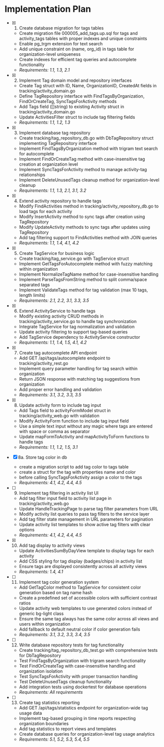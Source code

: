 # Implementation Plan

- [x] 1. Create database migration for tags tables
  - Create migration file 000005_add_tags.up.sql for tags and activity_tags tables with proper indexes and unique constraints
  - Enable pg_trgm extension for text search
  - Add unique constraint on (name, org_id) in tags table for organization-level uniqueness
  - Create indexes for efficient tag queries and autocomplete functionality
  - _Requirements: 1.1, 1.3, 2.1_

- [x] 2. Implement Tag domain model and repository interfaces
  - Create Tag struct with ID, Name, OrganizationID, CreatedAt fields in tracking/activity_domain.go
  - Define TagRepository interface with FindTagsByOrganization, FindOrCreateTag, SyncTagsForActivity methods
  - Add Tags field ([]string) to existing Activity struct in tracking/activity_domain.go
  - Update ActivitiesFilter struct to include tag filtering fields
  - _Requirements: 1.1, 1.2, 1.3_

- [x] 3. Implement database tag repository
  - Create tracking/tag_repository_db.go with DbTagRepository struct implementing TagRepository interface
  - Implement FindTagsByOrganization method with trigram text search for autocomplete
  - Implement FindOrCreateTag method with case-insensitive tag creation at organization level
  - Implement SyncTagsForActivity method to manage activity-tag relationships
  - Implement DeleteUnusedTags cleanup method for organization-level cleanup
  - _Requirements: 1.1, 1.3, 2.1, 3.1, 3.2_

- [x] 4. Extend activity repository to handle tags
  - Modify FindActivities method in tracking/activity_repository_db.go to load tags for each activity
  - Modify InsertActivity method to sync tags after creation using TagRepository
  - Modify UpdateActivity methods to sync tags after updates using TagRepository
  - Add tag filtering support to FindActivities method with JOIN queries
  - _Requirements: 1.1, 1.4, 4.1, 4.2_

- [x] 5. Create TagService for business logic
  - Create tracking/tag_service.go with TagService struct
  - Implement GetTagsForAutocomplete method with fuzzy matching within organization
  - Implement NormalizeTagName method for case-insensitive handling
  - Implement ParseTagsFromString method to split comma/space separated tags
  - Implement ValidateTags method for tag validation (max 10 tags, length limits)
  - _Requirements: 2.1, 2.2, 3.1, 3.3, 3.5_

- [x] 6. Extend ActivityService to handle tags
  - Modify existing activity CRUD methods in tracking/activity_service.go to handle tag synchronization
  - Integrate TagService for tag normalization and validation
  - Update activity filtering to support tag-based queries
  - Add TagService dependency to ActivityService constructor
  - _Requirements: 1.1, 1.4, 1.5, 4.1, 4.2_

- [x] 7. Create tag autocomplete API endpoint
  - Add GET /api/tags/autocomplete endpoint to tracking/activity_rest.go
  - Implement query parameter handling for tag search within organization
  - Return JSON response with matching tag suggestions from organization
  - Add proper error handling and validation
  - _Requirements: 3.1, 3.2, 3.3, 3.5_

- [x] 8. Update activity form to include tag input
  - Add Tags field to activityFormModel struct in tracking/activity_web.go with validation
  - Modify ActivityForm function to include tag input field
  - Use a simple text input without any magic where tags are entered with space or comma as separator
  - Update mapFormToActivity and mapActivityToForm functions to handle tags
  - _Requirements: 1.1, 1.2, 1.5, 3.1_


- [x] 8a. Store tag color in db
  - create a migration script to add tag color to tags table
  - create a struct for the tag with properties name and color
  - before calling SyncTagsForActivity assign a color to the tags
  - _Requirements: 4.1, 4.2, 4.4, 4.5_

- [ ] 9. Implement tag filtering in activity list UI
  - Add tag filter input field to activity list page in tracking/activity_web.go
  - Update HandleTrackingPage to parse tag filter parameters from URL
  - Modify activity list queries to pass tag filters to the service layer
  - Add tag filter state management in URL parameters for pagination
  - Update activity list templates to show active tag filters with clear options
  - _Requirements: 4.1, 4.2, 4.4, 4.5_

- [x] 10. Add tag display to activity views
  - Update ActivitiesSumByDayView template to display tags for each activity
  - Add CSS styling for tag display (badges/chips) in activity list
  - Ensure tags are displayed consistently across all activity views
  - _Requirements: 1.4, 4.1_

- [ ] 11. Implement tag color generation system
  - Add GetTagColor method to TagService for consistent color generation based on tag name hash
  - Create a predefined set of accessible colors with sufficient contrast ratios
  - Update activity web templates to use generated colors instead of generic bg-light class
  - Ensure the same tag always has the same color across all views and users within organization
  - Add fallback to default neutral color if color generation fails
  - _Requirements: 3.1, 3.2, 3.3, 3.4, 3.5_

- [ ] 12. Write database repository tests for tag functionality
  - Create tracking/tag_repository_db_test.go with comprehensive tests for DbTagRepository
  - Test FindTagsByOrganization with trigram search functionality
  - Test FindOrCreateTag with case-insensitive handling and organization isolation
  - Test SyncTagsForActivity with proper transaction handling
  - Test DeleteUnusedTags cleanup functionality
  - Add integration tests using dockertest for database operations
  - _Requirements: All requirements_

- [ ] 13. Create tag statistics reporting
  - Add GET /api/tags/statistics endpoint for organization-wide tag usage data
  - Implement tag-based grouping in time reports respecting organization boundaries
  - Add tag statistics to report views and templates
  - Create database queries for organization-level tag usage analytics
  - _Requirements: 5.1, 5.2, 5.3, 5.4, 5.5_


